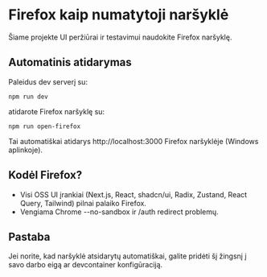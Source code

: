 # Firefox kaip numatytoji naršyklė

Šiame projekte UI peržiūrai ir testavimui naudokite Firefox naršyklę.

## Automatinis atidarymas

Paleidus dev serverį su:

    npm run dev

atidarote Firefox naršyklę su:

    npm run open-firefox

Tai automatiškai atidarys http://localhost:3000 Firefox naršyklėje (Windows aplinkoje).

## Kodėl Firefox?
- Visi OSS UI įrankiai (Next.js, React, shadcn/ui, Radix, Zustand, React Query, Tailwind) pilnai palaiko Firefox.
- Vengiama Chrome --no-sandbox ir /auth redirect problemų.

## Pastaba
Jei norite, kad naršyklė atsidarytų automatiškai, galite pridėti šį žingsnį į savo darbo eigą ar devcontainer konfigūraciją.
